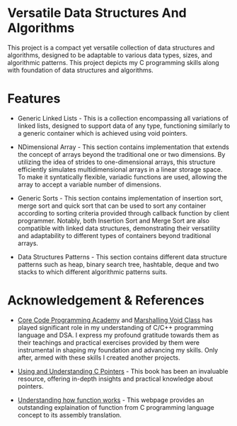 # Versatile Data Structures And Algorithms
This project is a compact yet versatile collection of data structures and algorithms, designed to be adaptable to various data types, sizes, and 
algorithmic patterns. This project depicts my C programming skills along with foundation of data structures and algorithms.

# Features
* Generic Linked Lists - This is a collection encompassing all variations of linked lists, designed to support data of any type, functioning similarly to a generic container which is achieved using void pointers.
  
* NDimensional Array - This section contains implementation that extends the concept of arrays beyond the traditional one or two dimensions. By utilizing the idea of strides to one-dimensional arrays, this structure efficiently simulates multidimensional arrays in a linear storage space. To make it syntatically flexible, variadic functions are used, allowing the array to accept a variable number of dimensions.

* Generic Sorts - This section contains implementation of insertion sort, merge sort and quick sort that can be used to sort any container according to sorting criteria provided through callback function by client programmer. Notably, both Insertion Sort and Merge Sort are also compatible with linked data structures, demonstrating their versatility and adaptability to different types of containers beyond traditional arrays.

* Data Structures Patterns - This section contains different data structure patterns such as heap, binary search tree, hashtable, deque and two stacks to which different algorithmic patterns suits.

# Acknowledgement & References
* [Core Code Programming Academy]( https://www.youtube.com/@cpa1/playlists ) and [Marshalling Void Class]( https://www.youtube.com/@marshallingvoid/videos ) has played significant role in my understanding of C/C++ programming language and DSA. I express my profound gratitude towards them as their teachings and practical exercises provided by them were instrumental in shaping my foundation and advancing my skills.
Only after, armed with these skills I created another projects.

* [Using and Understanding C Pointers]( https://www.sauleh.ir/fc98/static_files/materials/Richard%20Reese-Understanding%20and%20Using%20C%20Pointers-O'Reilly%20Media%20(2013).pdf ) - This book has been an invaluable resource, offering in-depth insights and practical knowledge about pointers.

* [Understanding how function works]( https://zhu45.org/posts/2017/Jul/30/understanding-how-function-call-works/#stack ) - This webpage provides an outstanding explaination of function from C programming language concept to its assembly translation.

 
